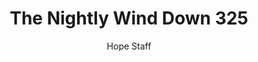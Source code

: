 ---
image: /assets/img/nwd/325_nwd_psalm_62_6_a_msg.png
title: The Nightly Wind Down 325
categories:
  - The Nightly Wind Down
author: Hope Staff
notes: The Nightly Wind Down 325
embed: >-
  EMBED_GOES_HERE
transcript: >-
  SOME LINES OF TEXT START HERE
---
